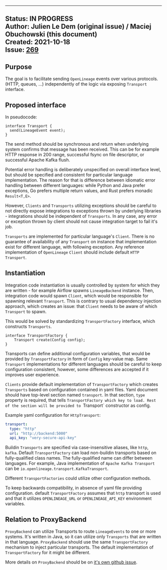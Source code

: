 <!-- Copyright 2018-2022 contributors to the OpenLineage project -->

---
Status: IN PROGRESS  
Author: Julien Le Dem (original issue) / Maciej Obuchowski (this document)  
Created: 2021-10-18  
Issue: [269](https://github.com/OpenLineage/OpenLineage/issues/269)
---

## Purpose

The goal is to facilitate sending `OpenLineage` events over various protocols. 
(HTTP, queues, ...) independently of the logic via exposing `Transport` interface.

## Proposed interface

In pseudocode:
```
interface Transport {
  send(LineageEvent event);
}
```

The send method should be synchronous and return when underlying system confirms 
that message has been received. This can be for example HTTP response in 200 range, 
successful fsync on file descriptor, or successful Apache Kafka flush.

Potential error handling is deliberately unspecified on overall interface level, 
but should be specified and consistent for particular language implementation. 
The reason for that is difference between idiomatic error handling between different 
languages: while Python and Java prefer exceptions, Go prefers multiple return values, 
and Rust prefers monadic `Result<T,E>`. 

However, `Clients` and `Transports` utilizing exceptions should be careful to not directly expose 
integrations to exceptions thrown by underlying libraries - integrations should be 
independent of `Transports`. In any case, any error or exception thrown by client
should not cause integration target to fail it's job.

`Transports` are implemented for particular language's `Client`. There is no guarantee 
of availability of any `Transport` on instance that implementation exist for different 
language, with following exception.
Any reference implementation of `OpenLineage` `Client` should include default 
`HTTP Transport`. 

## Instantiation

Integration code instantiation is usually controlled by system for which they are 
written - for example Airflow spawns `LineageBackend` instance. Then, integration
code would spawn `Client`, which would be responsible for spawning relevant 
`Transport`. This is contrary to usual dependency injection approach, which creates an issue:
that `Client` needs to be aware of which `Transport` to spawn.

This would be solved by standardizing `TransportFactory` interface, which constructs
`Transports`.

```
interface TransportFactory {
    Transport create(Config config);
}
```

Transports can define additional configuration variables, that would be provided 
by `TransportFactory` in form of `Config` key-value map.
Same `Transport` implementations for different languages should
be careful to keep configuration consistent, however, some differences are accepted
if it improves user experience.

`Clients` provide default implementation of `TransportFactory` which creates `Transports` 
based on configuration contained in yaml files.
Yaml document should have top-level section named `transport`.
In that section, `type` property is required, that tells `TransportFactory which key to load.
Rest of the section will be provided to `Transport` constructor as config.

Example yaml configuration for `HttpTransport`:
```yaml
transport:
  type: "http"
  url: "http://backend:5000"
  api_key: "very-secure-api-key"
```

Buildin `Transports` are specified via case-insensitive aliases, like `http`, `kafka`.
Default `TransportFactory` can load non-buildin transports based on fully-qualified class names. 
The fully-qualified name can differ between languages. For example, Java implementation
of `Apache Kafka Transport` can be `io.openlineage.transport.KafkaTransport`.

Different `TransportFactories` could utilize other configuration methods.

To keep backwards compatibility, in absence of yaml file providing configuration. 
default `TransportFactory` assumes that `http` transport is used and that 
it utilizes `OPENLINEAGE_URL` or `OPENLINEAGE_API_KEY` environment variables.

## Relation to ProxyBackend

`ProxyBackend` can utilize Transports to route `LineageEvents` to one or more systems.
It's written in Java, so it can utilize only `Transports` that are written in 
that language. `ProxyBackend` should use the same `TransportFactory` mechanism to inject
particular transports. The default implementation of `TransportFactory` for it might be 
different.

More details on `ProxyBackend` should be on [it's own github issue](https://github.com/OpenLineage/OpenLineage/issues/269).

